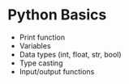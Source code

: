 # Python Basics
- Print function
- Variables
- Data types (int, float, str, bool)
- Type casting
- Input/output functions
